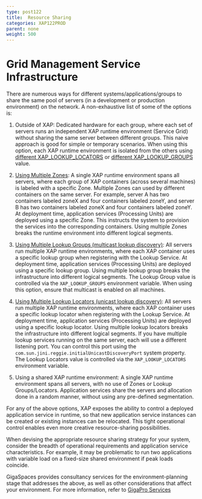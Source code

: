 ```yaml
---
type: post122
title:  Resource Sharing
categories: XAP122PROD
parent: none
weight: 500
---
```


# Grid Management Service Infrastructure

There are numerous ways for different systems/applications/groups to share the same pool of servers (in a development or production environment) on the network.  A non-exhaustive list of some of the options is:

1. Outside of XAP:  Dedicated hardware for each group, where each set of servers runs an independent XAP runtime environment (Service Grid) without sharing the same server between different groups.  This naive approach is good for simple or temporary scenarios. When using this option, each XAP runtime environment is isolated from the others using [different XAP_LOOKUP_LOCATORS](./production-xap-considerations.html#running-multiple-locators) or [different XAP_LOOKUP_GROUPS](./production-xap-considerations.html#running-multiple-groups) value.

2. [Using Multiple Zones](./production-xap-considerations.html#running-multiple-zones):  A single XAP runtime environment spans all servers, where each group of XAP containers (across several machines) is labeled with a specific Zone.  Multiple Zones can used by different containers on the same server. For example,  server A has two containers labeled zoneX and four containers labeled zoneY, and server B has two containers labeled zoneX and four containers labeled zoneY.
At deployment time, application services (Processing Units) are deployed using a specific Zone. This instructs the system to provision the services into the corresponding containers.  Using multiple Zones breaks the runtime environment into different logical segments.

3. [Using Multiple Lookup Groups (multicast lookup discovery)](./production-xap-considerations.html#running-multiple-groups):  All servers run multiple XAP runtime environments, where each XAP container uses a specific lookup group when registering with the Lookup Service.  At deployment time, application services (Processing Units) are deployed using a specific lookup group. Using multiple lookup group breaks the infrastructure into different logical segments. The Lookup Group value is controlled via the `XAP_LOOKUP_GROUPS` environment variable. When using this option, ensure that multicast is enabled on all machines.

4. [Using Multiple Lookup Locators (unicast lookup discovery)](./production-xap-considerations.html#running-multiple-locators): All servers run multiple XAP runtime environments, where each XAP container uses a specific lookup locator when registering with the Lookup Service.  At deployment time, application services (Processing Units) are deployed using a specific lookup locator. Using multiple lookup locators breaks the infrastructure into different logical segments. If you have multiple lookup services running on the same server, each will use a different listening port. You can control this port using the `com.sun.jini.reggie.initialUnicastDiscoveryPort` system property. The Lookup Locators value is controlled via the `XAP_LOOKUP_LOCATORS` environment variable.

5. Using a shared XAP runtime environment: A single XAP runtime environment spans all servers, with no use of Zones or Lookup Groups/Locators.   Application services share the servers and allocation done in a random manner, without using any pre-defined segmentation.

For any of the above options, XAP exposes the ability to control a deployed application service in runtime, so that new application service instances can be created or existing instances can be relocated.  This tight operational control enables even more creative resource-sharing possibilities.

When devising the appropriate resource sharing strategy for your system, consider the breadth of operational requirements and application service characteristics. For example, it may be problematic to run two applications with variable load on a fixed-size shared environment if peak loads coincide.

GigaSpaces provides consultancy services for the environment-planning stage that addresses the above, as well as other considerations that affect your environment. For more information, refer to [GigaPro Services](http://www.gigaspaces.com/content/gigapro-full-services-offering-xap-customers)



